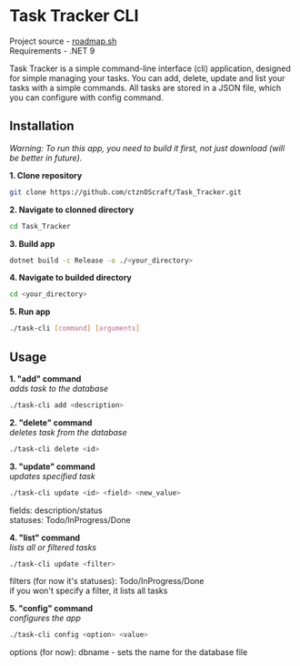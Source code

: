 # Task Tracker CLI

Project source - [roadmap.sh](https://roadmap.sh/projects/task-tracker)  
Requirements - .NET 9

Task Tracker is a simple command-line interface (cli) application, designed for simple managing your tasks. You can add, delete, update and list your tasks with a simple commands. All tasks are stored in a JSON file, which you can configure with config command.

## Installation
*Warning: To run this app, you need to build it first, not just download (will be better in future).*

**1. Clone repository**
```bash
git clone https://github.com/ctznOScraft/Task_Tracker.git
```
**2. Navigate to clonned directory**
```bash
cd Task_Tracker
```
**3. Build app**
```bash
dotnet build -c Release -o ./<your_directory>
```
**4. Navigate to builded directory**
```bash
cd <your_directory>
```
**5. Run app**
```bash
./task-cli [command] [arguments]
```

## Usage

**1. "add" command**  
*adds task to the database*
```bash
./task-cli add <description>
```

**2. "delete" command**  
*deletes task from the database*
```bash
./task-cli delete <id>
```

**3. "update" command**  
*updates specified task*  
```bash
./task-cli update <id> <field> <new_value>
```
fields: description/status  
statuses: Todo/InProgress/Done  

**4. "list" command**  
*lists all or filtered tasks*  
```bash
./task-cli update <filter>
```
filters (for now it's statuses): Todo/InProgress/Done  
if you won't specify a filter, it lists all tasks  

**5. "config" command**  
*configures the app*
```bash
./task-cli config <option> <value>
```
options (for now): dbname - sets the name for the database file
